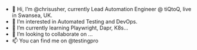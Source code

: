 - 👋 Hi, I’m @chrisusher, currently Lead Automation Engineer @ tiQtoQ, live in Swansea, UK.
- 👀 I’m interested in Automated Testing and DevOps.
- 🌱 I’m currently learning Playwright, Dapr, K8s...
- 💞️ I’m looking to collaborate on ...
- 📫 You can find me on @testingpro

<!---
chrisusher/chrisusher is a ✨ special ✨ repository because its `README.md` (this file) appears on your GitHub profile.
You can click the Preview link to take a look at your changes.
--->
